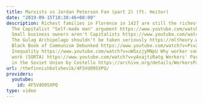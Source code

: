 ```yaml
---
title: Marxists vs Jordan Peterson Fan (part 2) (ft. Heitor)
date: "2019-09-15T10:38:46+08:00"
description: Richest families in Florence in 1427 are still the richest https://qz.com/694340/the-richest-families-in-florence-in-1427-are-still-the-richest-families-in-florence/
  The Capitalist "Self-made man" argument https://www.youtube.com/watch?v=bstNmYvxdXg
  Small business owners aren't Capitalists https://www.youtube.com/watch?v=4qgQr7gOJpw
  The Gulag Archipelago shouldn't be taken seriously https://mltheory.wordpress.com/2017/05/08/the-gulag-archipelago-shouldnt-be-taken-seriously/
  Black Book of Communism Debunked https://www.youtube.com/watch?v=PsvZoAATfOw Global
  Inequality https://www.youtube.com/watch?v=uWSxzjyMNpU Why worker cooperatives don't
  work (SORTA) https://www.youtube.com/watch?v=yAxajtiRatg Workers' Participation
  in the Soviet Union by Costello https://archive.org/details/WorkersParticipationInTheSovietUnion
url: /thefinnishbolshevik/4F5VdO95XPQ/
providers:
  youtube:
    id: 4F5VdO95XPQ
type: video
---
```

